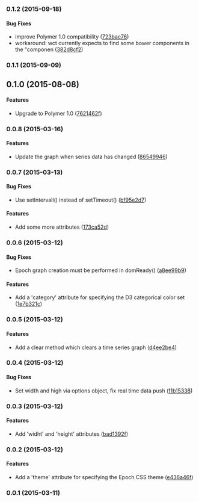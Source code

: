 <a name="0.1.2"></a>
### 0.1.2 (2015-09-18)


#### Bug Fixes

* improve Polymer 1.0 compatibility ([723bac76](http://github.com/grappendorf/grapp-graph-epoch/commit/723bac76e48b00f8d78e8b80991616b77bb415c4))
* workaround: wct currently expects to find some bower components in the "componen ([382d8cf2](http://github.com/grappendorf/grapp-graph-epoch/commit/382d8cf298d505c1300dd9d5b6e77ae886fb4d8a))


<a name="0.1.1"></a>
### 0.1.1 (2015-09-09)


<a name="0.1.0"></a>
## 0.1.0 (2015-08-08)


#### Features

* Upgrade to Polymer 1.0 ([7621462f](http://github.com/grappendorf/grapp-graph-epoch/commit/7621462f63ba47ef5169535a17b8644242f338d6))


<a name="0.0.8"></a>
### 0.0.8 (2015-03-16)


#### Features

* Update the graph when series data has changed ([86549946](http://github.com/grappendorf/grapp-graph-epoch/commit/8654994630804e94cbe94f5dfc22ccb4198427a4))


<a name="0.0.7"></a>
### 0.0.7 (2015-03-13)


#### Bug Fixes

* Use setIntervall() instead of setTimeout() ([bf95e2d7](http://github.com/grappendorf/grapp-graph-epoch/commit/bf95e2d763d7041e50648ca854748f83094fb1ca))


#### Features

* Add some more attributes ([173ca52d](http://github.com/grappendorf/grapp-graph-epoch/commit/173ca52def3348990dedb1fc6784565891a5a8d6))


<a name="0.0.6"></a>
### 0.0.6 (2015-03-12)


#### Bug Fixes

* Epoch graph creation must be performed in domReady() ([a8ee99b9](http://github.com/grappendorf/grapp-graph-epoch/commit/a8ee99b93b75150de8740f9ed90a4f4238fb3a6b))


#### Features

* Add a 'category' attribute for specifying the D3 categorical color set ([1e7b321c](http://github.com/grappendorf/grapp-graph-epoch/commit/1e7b321c97f6183679cc39fb6125c648aa4d3548))


<a name="0.0.5"></a>
### 0.0.5 (2015-03-12)


#### Features

* Add a clear method which clears a time series graph ([d4ee2be4](http://github.com/grappendorf/grapp-graph-epoch/commit/d4ee2be4d5b13cb6e730570f3d04694c26b415b5))


<a name="0.0.4"></a>
### 0.0.4 (2015-03-12)


#### Bug Fixes

* Set width and high via options object, fix real time data push ([f1b15338](http://github.com/grappendorf/grapp-graph-epoch/commit/f1b153388db6b7c6a1f938f976b86e8a670b1214))


<a name="0.0.3"></a>
### 0.0.3 (2015-03-12)


#### Features

* Add 'widht' and 'height' attributes ([bad1392f](http://github.com/grappendorf/grapp-graph-epoch/commit/bad1392f71ec8b842ccf738b6a8198fe0c0d4b84))


<a name="0.0.2"></a>
### 0.0.2 (2015-03-12)


#### Features

* Add a 'theme' attribute for specifying the Epoch CSS theme ([e436a46f](http://github.com/grappendorf/grapp-graph-epoch/commit/e436a46f0d3546d5ac340470d7b4aa7a3fdd2cc5))


<a name="0.0.1"></a>
### 0.0.1 (2015-03-11)


